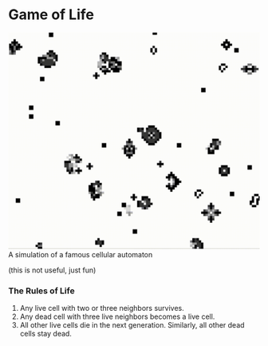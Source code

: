 # Game of Life

![Animation of game of life](/figs/animation.gif)A simulation of a famous cellular automaton

(this is not useful, just fun)

### The Rules of Life

1. Any live cell with two or three neighbors survives.
2. Any dead cell with three live neighbors becomes a live cell.
3. All other live cells die in the next generation. Similarly, all other dead cells stay dead.
